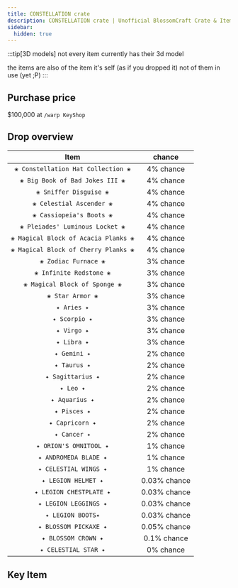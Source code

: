 ```yaml
---
title: CONSTELLATION crate
description: CONSTELLATION crate | Unofficial BlossomCraft Crate & Item Documentation
sidebar:
  hidden: true
---
```

:::tip[3D models]
not every item currently has their 3d model

the items are also of the item it's self (as if you dropped it) not of them in use (yet ;P)
:::

## Purchase price
$100,000 at `/warp KeyShop`

## Drop overview

|          Item          |   chance  |
|:----------------------:|:---------:|
|   `❀ Constellation Hat Collection ❀`   | 4% chance |
|  `❀ Big Book of Bad Jokes III ❀`  | 4% chance |
|    `❀ Sniffer Disguise ❀`   | 4% chance |
|    `❀ Celestial Ascender ❀`   | 4% chance |
| `❀ Cassiopeia's Boots ❀` | 4% chance |
|   `❀ Pleiades' Luminous Locket ❀`  | 4% chance |
|     `❀ Magical Block of Acacia Planks ❀`     | 4% chance |
|   `❀ Magical Block of Cherry Planks ❀`   | 4% chance |
|    `❀ Zodiac Furnace ❀`    | 3% chance |
|    `❀ Infinite Redstone ❀`    | 3% chance |
|     `❀ Magical Block of Sponge ❀`     | 3% chance |
| `❀ Star Armor ❀` | 3% chance |
|   `✦ Aries ✦`   | 3% chance |
|    `✦ Scorpio ✦`   | 3% chance |
|     `✦ Virgo ✦`   | 3% chance |
| `✦ Libra ✦` | 3% chance |
|       `✦ Gemini ✦`      | 2% chance |
|    `✦ Taurus ✦`   | 2% chance |
| `✦ Sagittarius ✦` | 2% chance |
|  `✦ Leo ✦`  | 2% chance |
|      `✦ Aquarius ✦`   | 2% chance |
|      `✦ Pisces ✦`   | 2% chance |
|      `✦ Capricorn ✦`   | 2% chance |
|   `✦ Cancer ✦`   | 2% chance |
|  `✦ ORION'S OMNITOOL ✦`  | 1% chance |
|    `✦ ANDROMEDA BLADE ✦`   | 1% chance |
|  `✦ CELESTIAL WINGS ✦`  | 1% chance |
|    `✦ LEGION HELMET ✦`   | 0.03% chance |
|    `✦ LEGION CHESTPLATE ✦`   | 0.03% chance |
|    `✦ LEGION LEGGINGS ✦`   | 0.03% chance |
|    `✦ LEGION BOOTS✦`   | 0.03% chance |
|    `✦ BLOSSOM PICKAXE ✦`   | 0.05% chance |
|    `✦ BLOSSOM CROWN ✦`   | 0.1% chance |
|    `✦ CELESTIAL STAR ✦`   | 0% chance |

## Key Item
<script type="module" src="https://ajax.googleapis.com/ajax/libs/model-viewer/3.1.1/model-viewer.min.js"></script>
<model-viewer alt="bow_blue" src="/Assets/constellation/3D/toffy_key_blue.gltf" shadow-intensity="1" autoplay camera-controls touch-action="pan-y" style="width: 100%; height: 500px;" camera-orbit="90deg 55deg 4m"></model-viewer>